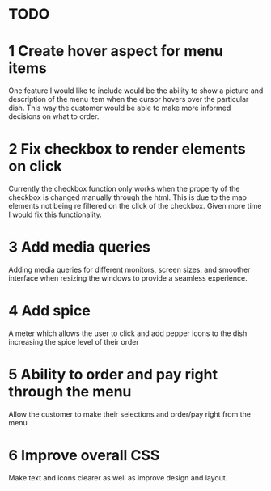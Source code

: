 # TODO 

# 1 Create hover aspect for menu items
One feature I would like to include would be the ability to show a picture and description of the menu item when the cursor hovers over the particular dish. This way the customer would be able to make more informed decisions on what to order.

# 2 Fix checkbox to render elements on click
Currently the checkbox function only works when the property of the checkbox is changed manually through the html. This is due to the map elements not being re filtered on the click of the checkbox. Given more time I would fix this functionality. 

# 3  Add media queries
Adding media queries for different monitors, screen sizes, and smoother interface when resizing the windows to provide a seamless experience. 

# 4 Add spice
A meter which allows the user to click and add pepper icons to the dish increasing the spice level of their order

# 5 Ability to order and pay right through the menu
Allow the customer to make their selections and order/pay right from the menu

# 6 Improve overall CSS
Make text and icons clearer as well as improve design and layout. 